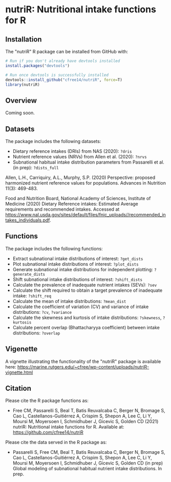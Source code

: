 nutriR: Nutritional intake functions for R
======================================================================

Installation
------------

The "nutriR" R package can be installed from GitHub with:

``` r
# Run if you don't already have devtools installed
install.packages("devtools")

# Run once devtools is successfully installed
devtools::install_github("cfree14/nutriR", force=T)
library(nutriR)
```

Overview
---------
Coming soon.


Datasets
---------

The package includes the following datasets:

- Dietary reference intakes (DRIs) from NAS (2020): `?dris`
- Nutrient reference values (NRVs) from Allen et al. (2020): `?nrvs`
- Subnational habitual intake distribution parameters from Passarelli et al. (in prep): `?dists_full`

Allen, L.H., Carriquiry, A.L., Murphy, S.P. (2020) Perspective: proposed harmonized nutrient reference values for populations. Advances in Nutrition 11(3): 469-483.

Food and Nutrition Board, National Academy of Sciences, Institute of Medicine (2020) Dietary Reference intakes: Estimated Average requirements and recommended intakes. Accessed at https://www.nal.usda.gov/sites/default/files/fnic_uploads//recommended_intakes_individuals.pdf.

Functions
---------

The package includes the following functions:

- Extract subnational intake distributions of interest: `?get_dists`
- Plot subnational intake distributions of interest: `?plot_dists`
- Generate subnational intake distributions for independent plotting: `?generate_dists`
- Shift subnational intake distributions of interest: `?shift_dists`
- Calculate the prevalence of inadequate nutrient intakes (SEVs): `?sev`
- Calculate the shift required to obtain a target prevalence of inadequate intake: `?shift_req`
- Calculate the mean of intake distributions: `?mean_dist`
- Calculate the coefficient of variation (CV) and variance of intake distributions: `?cv`, `?variance`
- Calculate the skewness and kurtosis of intake distributions: `?skewness`, `?kurtosis`
- Calculate percent overlap (Bhattacharyya coefficient) between intake distributions: `?overlap`

Vigenette
---------

A vignette illustrating the functionality of the "nutriR" package is available here: 
https://marine.rutgers.edu/~cfree/wp-content/uploads/nutriR-vignette.html

Citation
------------

Please cite the R package functions as:

* Free CM, Passarelli S, Beal T, Batis Reuvalcaba C, Berger N, Bromage S, Cao L, Castellanos-Guitiérrez A, Crispim S, Shepon A, Lee C, Li Y, Moursi M, Moyersoen I, Schmidhuber J, Gicevic S, Golden CD (2021) nutriR: Nutritional intake functions for R. Available at: https://github.com/cfree14/nutriR

Please cite the data served in the R package as:

* Passarelli S, Free CM, Beal T, Batis Reuvalcaba C, Berger N, Bromage S, Cao L, Castellanos-Guitiérrez A, Crispim S, Shepon A, Lee C, Li Y, Moursi M, Moyersoen I, Schmidhuber J, Gicevic S, Golden CD (in prep) Global modeling of subnational habitual nutrient intake distributions. In prep.

